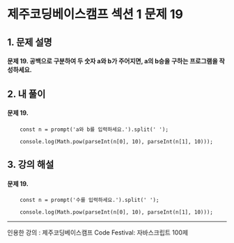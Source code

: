 # 제주코딩베이스캠프 섹션 1 문제 19

## 1. 문제 설명

#### 문제 19. 공백으로 구분하여 두 숫자 a와 b가 주어지면, a의 b승을 구하는 프로그램을 작성하세요.


## 2. 내 풀이

#### 문제 19.
        const n = prompt('a와 b를 입력하세요.').split(' ');

        console.log(Math.pow(parseInt(n[0], 10), parseInt(n[1], 10)));

## 3. 강의 해설

#### 문제 19.
        const n = prompt('수를 입력하세요.').split(' ');

        console.log(Math.pow(parseInt(n[0], 10), parseInt(n[1], 10)));

***

인용한 강의 : 제주코딩베이스캠프 Code Festival: 자바스크립트 100제
